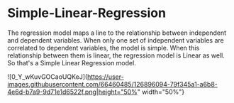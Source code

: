 # Simple-Linear-Regression

The regression model maps a line to the relationship between independent and dependent variables. When only one set of independent variables are correlated to dependent variables, the model is simple. When this relationship between them is linear, the regression model is Linear as well. So that's a Simple Linear Regression model.


![0_Y_wKuvGOCaoUQKeJ](https://user-images.githubusercontent.com/66460485/126896094-79f345a1-a6b8-4e6d-b7a9-9d71e1d6522f.png|height="50%" width="50%"}
